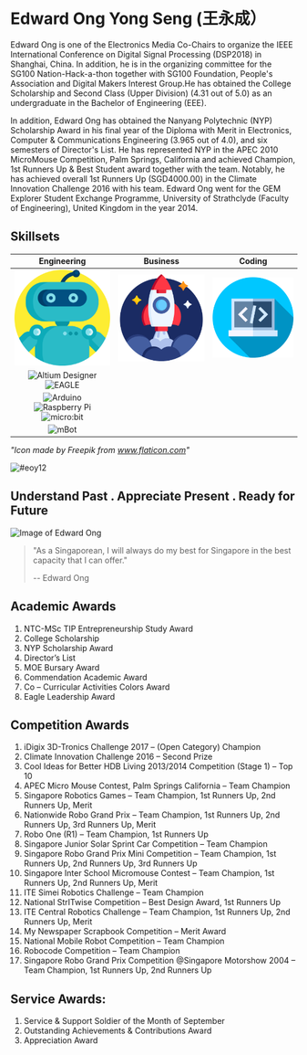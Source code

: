 # Edward Ong Yong Seng (王永成）

Edward Ong is one of the Electronics Media Co-Chairs to organize the IEEE International Conference on Digital Signal Processing (DSP2018) in Shanghai, China. In addition, he is in the organizing committee for the SG100 Nation-Hack-a-thon together with SG100 Foundation, People's Association and Digital Makers Interest Group.He has obtained the College Scholarship and Second Class (Upper Division) (4.31 out of 5.0) as an undergraduate in the Bachelor of Engineering (EEE).

In addition, Edward Ong has obtained the Nanyang Polytechnic (NYP) Scholarship Award in his final year of the Diploma with Merit in Electronics, Computer & Communications Engineering (3.965 out of 4.0), and six semesters of Director's List. He has represented NYP in the APEC 2010 MicroMouse Competition, Palm Springs, California and achieved Champion, 1st Runners Up & Best Student award together with the team. Notably, he has achieved overall 1st Runners Up (SGD4000.00) in the Climate Innovation Challenge 2016 with his team. Edward Ong went for the GEM Explorer Student Exchange Programme, University of Strathclyde (Faculty of Engineering), United Kingdom in the year 2014.

## Skillsets

Engineering                |  Business                 |  Coding
:-------------------------:|:-------------------------:|:-------------------------:
![Image of Engineering](/icons/1587565.png)  |  ![Image of Business](/icons/1055646.png)  |   ![Image of Coding](/icons/1005141.png)
![Altium Designer](https://img.shields.io/badge/-Altium%20Designer-brightgreen) ![EAGLE](https://img.shields.io/badge/-EAGLE-green) | |
![Arduino](https://img.shields.io/badge/-Arduino-yellowgreen) ![Raspberry Pi](https://img.shields.io/badge/-Raspberry%20Pi-yellow) ![micro:bit](https://img.shields.io/badge/-micro%3Abit-orange)||
![mBot](https://img.shields.io/badge/-mBot-red)||
*"Icon made by Freepik from www.flaticon.com"*


![#eoy12](https://img.shields.io/badge/-%23eoy12-yellow)

## Understand Past . Appreciate Present . Ready for Future

![Image of Edward Ong](/images/2M6A5329.JPG)

> "As a Singaporean, I will always do my best for Singapore in the best capacity that I can offer."
>
> -- Edward Ong

## Academic Awards 

1. NTC-MSc TIP Entrepreneurship Study Award
2. College Scholarship
3. NYP Scholarship Award
4. Director’s List
5. MOE Bursary Award
6. Commendation Academic Award
7. Co – Curricular Activities Colors Award
8. Eagle Leadership Award

## Competition Awards 

1. iDigix 3D-Tronics Challenge 2017 – (Open Category) Champion
2. Climate Innovation Challenge 2016 – Second Prize
3. Cool Ideas for Better HDB Living 2013/2014 Competition (Stage 1) – Top 10
4. APEC Micro Mouse Contest, Palm Springs California – Team Champion
5. Singapore Robotics Games – Team Champion, 1st Runners Up, 2nd Runners Up, Merit
6. Nationwide Robo Grand Prix – Team Champion, 1st Runners Up, 2nd Runners Up, 3rd Runners Up, Merit
7. Robo One (R1) – Team Champion, 1st Runners Up
8. Singapore Junior Solar Sprint Car Competition – Team Champion
9. Singapore Robo Grand Prix Mini Competition – Team Champion, 1st Runners Up, 2nd Runners Up, 3rd Runners Up
10. Singapore Inter School Micromouse Contest – Team Champion, 1st Runners Up, 2nd Runners Up, Merit
11. ITE Simei Robotics Challenge – Team Champion
12. National StrITwise Competition – Best Design Award, 1st Runners Up
13. ITE Central Robotics Challenge – Team Champion, 1st Runners Up, 2nd Runners Up, Merit
14. My Newspaper Scrapbook Competition – Merit Award
15. National Mobile Robot Competition – Team Champion
16. Robocode Competition – Team Champion
17. Singapore Robo Grand Prix Competition @Singapore Motorshow 2004 – Team Champion, 1st Runners Up, 2nd Runners Up

## Service Awards:
1. Service & Support Soldier of the Month of September
2. Outstanding Achievements & Contributions Award 
3. Appreciation Award 
